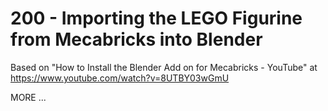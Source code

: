 # 200 - Importing the LEGO Figurine from Mecabricks into Blender

Based on "How to Install the Blender Add on for Mecabricks - YouTube" at https://www.youtube.com/watch?v=8UTBY03wGmU


MORE ...
